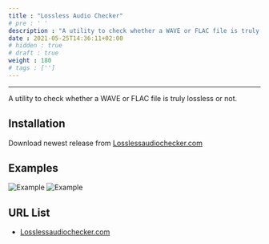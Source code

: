 ```yaml
---
title : "Lossless Audio Checker"
# pre : ' '
description : "A utility to check whether a WAVE or FLAC file is truly lossless or not."
date : 2021-05-25T14:36:11+02:00
# hidden : true
# draft : true
weight : 180
# tags : ['']
---
```


---

A utility to check whether a WAVE or FLAC file is truly lossless or not.

## Installation

Download newest release from [Losslessaudiochecker.com](https://losslessaudiochecker.com/)

## Examples

![Example](images/example1.png)
![Example](images/example2.png)

## URL List

- [Losslessaudiochecker.com](https://losslessaudiochecker.com/)
